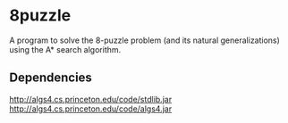 # 8puzzle
A program to solve the 8-puzzle problem (and its natural generalizations) using the A* search algorithm.

## Dependencies
http://algs4.cs.princeton.edu/code/stdlib.jar<br>
http://algs4.cs.princeton.edu/code/algs4.jar
